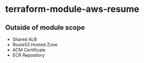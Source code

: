 # terraform-module-aws-resume

## Outside of module scope
- Shared ALB
- Route53 Hosted Zone
- ACM Certificate
- ECR Repository
